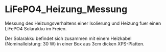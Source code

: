 # LiFePO4_Heizung_Messung
Messung des Heizungsverhaltens einer Isolierung und Heizung fuer einen LiFePO4 Solarakku im Freien.

Der Solarakku befindet sich zusammen mit einem Heizkabel (Nominalleistung: 30 W) in einer Box aus 3cm dicken XPS-Platten.
